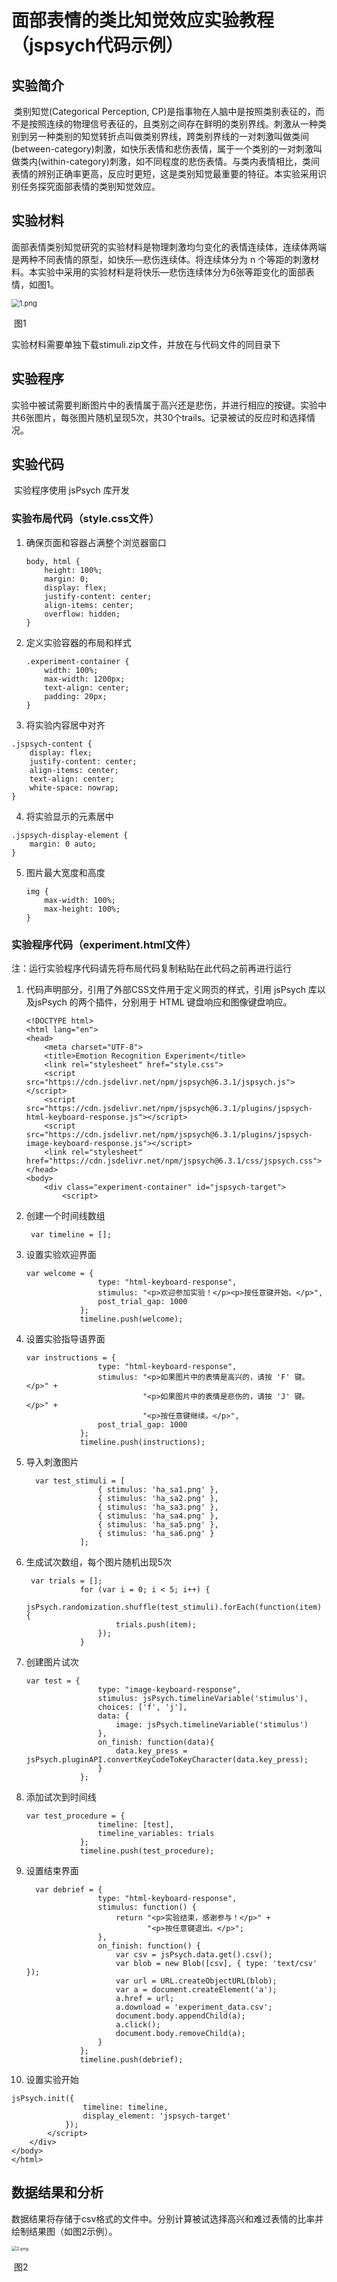 # 面部表情的类比知觉效应实验教程（jspsych代码示例）

## 实验简介

​      类别知觉(Categorical Perception, CP)是指事物在人脑中是按照类别表征的，而不是按照连续的物理信号表征的，且类别之间存在鲜明的类别界线。刺激从一种类别到另一种类别的知觉转折点叫做类别界线，跨类别界线的一对刺激叫做类间(between-category)刺激，如快乐表情和悲伤表情，属于一个类别的一对刺激叫做类内(within-category)刺激，如不同程度的悲伤表情。与类内表情相比，类间表情的辨别正确率更高，反应时更短，这是类别知觉最重要的特征。本实验采用识别任务探究面部表情的类别知觉效应。

## 实验材料

​      面部表情类别知觉研究的实验材料是物理刺激均匀变化的表情连续体，连续体两端是两种不同表情的原型，如快乐—悲伤连续体。将连续体分为 n 个等距的刺激材料。本实验中采用的实验材料是将快乐—悲伤连续体分为6张等距变化的面部表情，如图1。

<img src="https://s2.loli.net/2024/07/06/xvZtEqVRJTw5eBi.png" alt="1.png" style="zoom:80%;" />

​                                                                                                                图1

实验材料需要单独下载stimuli.zip文件，并放在与代码文件的同目录下

## 实验程序

​    实验中被试需要判断图片中的表情属于高兴还是悲伤，并进行相应的按键。实验中共6张图片，每张图片随机呈现5次，共30个trails。记录被试的反应时和选择情况。

## 实验代码

​    实验程序使用 jsPsych 库开发

### 实验布局代码（style.css文件）

1. 确保页面和容器占满整个浏览器窗口

   ```
   body, html {
       height: 100%;
       margin: 0;
       display: flex;
       justify-content: center;
       align-items: center;
       overflow: hidden;
   }
   ```

2. 定义实验容器的布局和样式

   ```
   .experiment-container {
       width: 100%;
       max-width: 1200px;
       text-align: center;
       padding: 20px; 
   }
   ```

3.  将实验内容居中对齐

   ```
   .jspsych-content {
       display: flex;
       justify-content: center;
       align-items: center; 
       text-align: center; 
       white-space: nowrap; 
   }
   ```

4.  将实验显示的元素居中

   ```
   .jspsych-display-element {
       margin: 0 auto;
   }
   ```

5. 图片最大宽度和高度

   ```
   img {
       max-width: 100%;
       max-height: 100%;
   }
   ```

### 实验程序代码（experiment.html文件）

注：运行实验程序代码请先将布局代码复制粘贴在此代码之前再进行运行

1. 代码声明部分，引用了外部CSS文件用于定义网页的样式，引用 jsPsych 库以及jsPsych 的两个插件，分别用于 HTML 键盘响应和图像键盘响应。

   ```
   <!DOCTYPE html>
   <html lang="en">
   <head>
       <meta charset="UTF-8">
       <title>Emotion Recognition Experiment</title>
       <link rel="stylesheet" href="style.css"> 
       <script src="https://cdn.jsdelivr.net/npm/jspsych@6.3.1/jspsych.js"></script>
       <script src="https://cdn.jsdelivr.net/npm/jspsych@6.3.1/plugins/jspsych-html-keyboard-response.js"></script>
       <script src="https://cdn.jsdelivr.net/npm/jspsych@6.3.1/plugins/jspsych-image-keyboard-response.js"></script>
       <link rel="stylesheet" href="https://cdn.jsdelivr.net/npm/jspsych@6.3.1/css/jspsych.css">
   </head>
   <body>
       <div class="experiment-container" id="jspsych-target">
           <script>
   ```

2. 创建一个时间线数组

   ```
    var timeline = [];
   ```

3. 设置实验欢迎界面

   ```
   var welcome = {
                   type: "html-keyboard-response",
                   stimulus: "<p>欢迎参加实验！</p><p>按任意键开始。</p>",
                   post_trial_gap: 1000 
               };
               timeline.push(welcome);
   ```

4. 设置实验指导语界面

   ```
   var instructions = {
                   type: "html-keyboard-response",
                   stimulus: "<p>如果图片中的表情是高兴的，请按 'F' 键。</p>" +
                             "<p>如果图片中的表情是悲伤的，请按 'J' 键。</p>" +
                             "<p>按任意键继续。</p>",
                   post_trial_gap: 1000 
               };
               timeline.push(instructions);
   ```

5. 导入刺激图片

   ```
     var test_stimuli = [
                   { stimulus: 'ha_sa1.png' },
                   { stimulus: 'ha_sa2.png' },
                   { stimulus: 'ha_sa3.png' },
                   { stimulus: 'ha_sa4.png' },
                   { stimulus: 'ha_sa5.png' },
                   { stimulus: 'ha_sa6.png' }
               ];
   ```

6. 生成试次数组，每个图片随机出现5次

   ```
    var trials = [];
               for (var i = 0; i < 5; i++) {
                   jsPsych.randomization.shuffle(test_stimuli).forEach(function(item) {
                       trials.push(item);
                   });
               }
   ```

7. 创建图片试次

   ```
   var test = {
                   type: "image-keyboard-response",
                   stimulus: jsPsych.timelineVariable('stimulus'),
                   choices: ['f', 'j'],
                   data: {
                       image: jsPsych.timelineVariable('stimulus')
                   },
                   on_finish: function(data){
                       data.key_press = jsPsych.pluginAPI.convertKeyCodeToKeyCharacter(data.key_press);
                   }
               };
   ```

8. 添加试次到时间线

   ```
   var test_procedure = {
                   timeline: [test],
                   timeline_variables: trials
               };
               timeline.push(test_procedure);
   ```

9. 设置结束界面

   ```
     var debrief = {
                   type: "html-keyboard-response",
                   stimulus: function() {
                       return "<p>实验结束，感谢参与！</p>" +
                              "<p>按任意键退出。</p>";
                   },
                   on_finish: function() {
                       var csv = jsPsych.data.get().csv();
                       var blob = new Blob([csv], { type: 'text/csv' });
                       var url = URL.createObjectURL(blob);
                       var a = document.createElement('a');
                       a.href = url;
                       a.download = 'experiment_data.csv';
                       document.body.appendChild(a);
                       a.click();
                       document.body.removeChild(a);
                   }
               };
               timeline.push(debrief);
   ```

10. 设置实验开始

```
jsPsych.init({
                timeline: timeline,
                display_element: 'jspsych-target'
            });
        </script>
    </div>
</body>
</html>
```

## 数据结果和分析

​    数据结果将存储于csv格式的文件中。分别计算被试选择高兴和难过表情的比率并绘制结果图（如图2示例）。

<img src="https://s2.loli.net/2024/07/06/EJb2BaNIzZGTYjP.png" alt="2.png" style="zoom: 50%;" />

​                                                                                                                        图2

